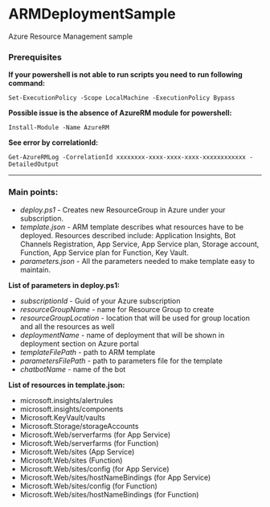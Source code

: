 # ARMDeploymentSample 
Azure Resource Management sample

### Prerequisites

**If your powershell is not able to run scripts you need to run following command:**

`Set-ExecutionPolicy -Scope LocalMachine -ExecutionPolicy Bypass`



**Possible issue is the absence of AzureRM module for powershell:**

`Install-Module -Name AzureRM`


**See error by correlationId:**

`Get-AzureRMLog -CorrelationId xxxxxxxx-xxxx-xxxx-xxxx-xxxxxxxxxxxx -DetailedOutput`

---

### Main points:

* *deploy.ps1* - Creates new ResourceGroup in Azure under your subscription.
* *template.json* - ARM template describes what resources have to be deployed. Resources described include: Application Insights, Bot Channels Registration, App Service, App Service plan, Storage account, Function, App Service plan for Function, Key Vault.
* *parameters.json* - All the parameters needed to make template easy to maintain.

**List of parameters in deploy.ps1:**

* *subscriptionId* - Guid of your Azure subscription
* *resourceGroupName* - name for Resource Group to create
* *resourceGroupLocation* - location that will be used for group location and all the resources as well
* *deploymentName* - name of deployment that will be shown in deployment section on Azure portal
* *templateFilePath* - path to ARM template
* *parametersFilePath* - path to parameters file for the template
* *chatbotName* - name of the bot

**List of resources in template.json:**
* microsoft.insights/alertrules
* microsoft.insights/components
* Microsoft.KeyVault/vaults
* Microsoft.Storage/storageAccounts
* Microsoft.Web/serverfarms (for App Service)
* Microsoft.Web/serverfarms (for Function)
* Microsoft.Web/sites (App Service)
* Microsoft.Web/sites (Function)
* Microsoft.Web/sites/config (for App Service)
* Microsoft.Web/sites/hostNameBindings (for App Service)
* Microsoft.Web/sites/config (for Function)
* Microsoft.Web/sites/hostNameBindings (for Function)